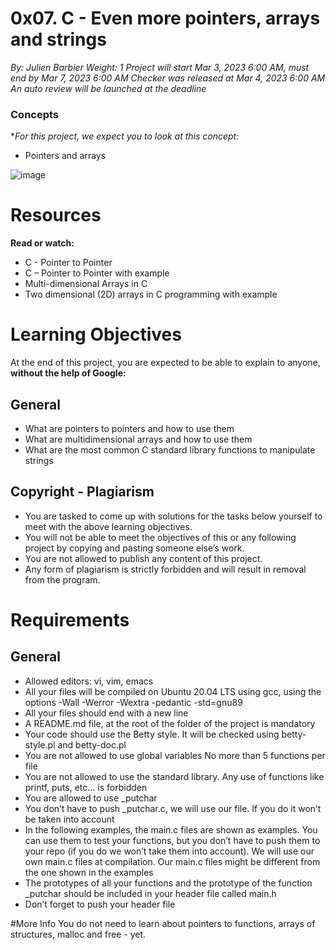 # 0x07. C - Even more pointers, arrays and strings

  *By: Julien Barbier
 Weight: 1
 Project will start Mar 3, 2023 6:00 AM, must end by Mar 7, 2023 6:00 AM
 Checker was released at Mar 4, 2023 6:00 AM
 An auto review will be launched at the deadline*

### Concepts
**For this project, we expect you to look at this concept:*

- Pointers and arrays

![image](https://s3.amazonaws.com/intranet-projects-files/holbertonschool-low_level_programming/218/58fe6b229144b7fe5ebe88afe9ff5cabe2dd0863e1e79b2d02b4103c30b465dd.jpg)

# Resources
**Read or watch:**

- C - Pointer to Pointer
- C – Pointer to Pointer with example
- Multi-dimensional Arrays in C
- Two dimensional (2D) arrays in C programming with example

# Learning Objectives
At the end of this project, you are expected to be able to explain to anyone, **without the help of Google:**

## General
- What are pointers to pointers and how to use them
- What are multidimensional arrays and how to use them
- What are the most common C standard library functions to manipulate strings

## Copyright - Plagiarism
- You are tasked to come up with solutions for the tasks below yourself to meet with the above learning objectives.
- You will not be able to meet the objectives of this or any following project by copying and pasting someone else’s work.
- You are not allowed to publish any content of this project.
- Any form of plagiarism is strictly forbidden and will result in removal from the program.

# Requirements
## General
- Allowed editors: vi, vim, emacs
- All your files will be compiled on Ubuntu 20.04 LTS using gcc, using the options -Wall -Werror -Wextra -pedantic -std=gnu89
- All your files should end with a new line
- A README.md file, at the root of the folder of the project is mandatory
- Your code should use the Betty style. It will be checked using betty-style.pl and betty-doc.pl
- You are not allowed to use global variables
No more than 5 functions per file
- You are not allowed to use the standard library. Any use of functions like printf, puts, etc… is forbidden
- You are allowed to use _putchar
- You don’t have to push _putchar.c, we will use our file. If you do it won’t be taken into account
- In the following examples, the main.c files are shown as examples. You can use them to test your functions, but you don’t have to push them to your repo (if you do we won’t take them into account). We will use our own main.c files at compilation. Our main.c files might be different from the one shown in the examples
- The prototypes of all your functions and the prototype of the function _putchar should be included in your header file called main.h
- Don’t forget to push your header file

#More Info
You do not need to learn about pointers to functions, arrays of structures, malloc and free - yet.
